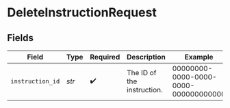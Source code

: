 # DeleteInstructionRequest


## Fields

| Field                                | Type                                 | Required                             | Description                          | Example                              |
| ------------------------------------ | ------------------------------------ | ------------------------------------ | ------------------------------------ | ------------------------------------ |
| `instruction_id`                     | *str*                                | :heavy_check_mark:                   | The ID of the instruction.           | 00000000-0000-0000-0000-000000000000 |